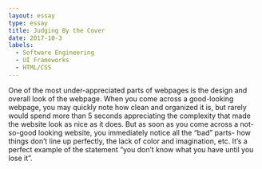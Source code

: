 ```yaml
---
layout: essay
type: essay
title: Judging By the Cover
date: 2017-10-3
labels:
  - Software Engineering
  - UI Frameworks
  - HTML/CSS
---
```


One of the most under-appreciated parts of webpages is the design and overall look of the webpage. When you come across a good-looking webpage, you may quickly note how clean and organized it is, but rarely would spend more than 5 seconds appreciating the complexity that made the website look as nice as it does. But as soon as you come across a not-so-good looking website, you immediately notice all the “bad” parts- how things don’t line up perfectly, the lack of color and imagination, etc. It’s a perfect example of the statement “you don’t know what you have until you lose it”.
